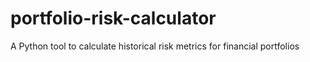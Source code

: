 # portfolio-risk-calculator
A Python tool to calculate historical risk metrics for financial portfolios
